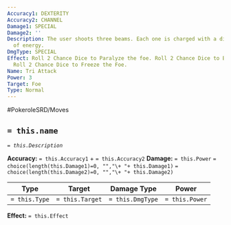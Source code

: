 ```yaml
---
Accuracy1: DEXTERITY
Accuracy2: CHANNEL
Damage1: SPECIAL
Damage2: ''
Description: The user shoots three beams. Each one is charged with a different kind
  of energy.
DmgType: SPECIAL
Effect: Roll 2 Chance Dice to Paralyze the foe. Roll 2 Chance Dice to Burn the foe.
  Roll 2 Chance Dice to Freeze the Foe.
Name: Tri Attack
Power: 3
Target: Foe
Type: Normal
---
```


#PokeroleSRD/Moves

## `= this.name` 
*`= this.Description`*

**Accuracy:** `= this.Accuracy1` + `= this.Accuracy2`
**Damage:** `= this.Power` `= choice(length(this.Damage1)=0, "","\+ "+ this.Damage1)` `= choice(length(this.Damage2)=0, "","\+ "+ this.Damage2)`

| Type          | Target          | Damage Type          | Power          |
| ------------- | --------------- | ---------------- | -------------- |
| `= this.Type` | `= this.Target` | `= this.DmgType` | `= this.Power` | 

**Effect:** `= this.Effect`